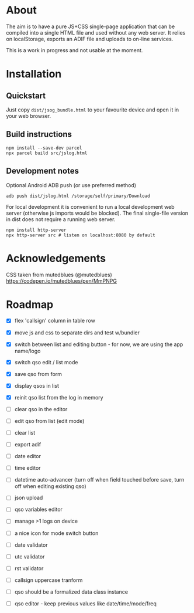 # About

The aim is to have a pure JS+CSS single-page application that can be compiled into a single
HTML file and used without any web server. It relies on localStorage, exports an ADIF file
and uploads to on-line services.

This is a work in progress and not usable at the moment.

# Installation

## Quickstart

Just copy `dist/jsog_bundle.html` to your favourite device and open it in your web browser.

## Build instructions

```
npm install --save-dev parcel
npx parcel build src/jslog.html
```

## Development notes

Optional Android ADB push (or use preferred method)

```
adb push dist/jslog.html /storage/self/primary/Download
```

For local development it is convenient to run a local development web server (otherwise
js imports would be blocked). The final single-file version in dist does not require a
running web server.

```
npm install http-server
npx http-server src # listen on localhost:8080 by default
```

# Acknowledgements
CSS taken from mutedblues (@mutedblues)
https://codepen.io/mutedblues/pen/MmPNPG

# Roadmap

- [x] flex 'callsign' column in table row
- [x] move js and css to separate dirs and test w/bundler
- [x] switch between list and editing button - for now, we are using the app name/logo
- [x] switch qso edit / list mode
- [x] save qso from form
- [x] display qsos in list
- [x] reinit qso list from the log in memory
- [ ] clear qso in the editor
- [ ] edit qso from list (edit mode)
- [ ] clear list
- [ ] export adif
- [ ] date editor
- [ ] time editor
- [ ] datetime auto-advancer (turn off when field touched before save, turn off when editing existing qso)
- [ ] json upload
- [ ] qso variables editor
- [ ] manage >1 logs on device
- [ ] a nice icon for mode switch button
- [ ] date validator
- [ ] utc validator
- [ ] rst validator
- [ ] callsign uppercase tranform
- [ ] qso should be a formalized data class instance
- [ ] qso editor - keep previous values like date/time/mode/freq

